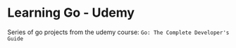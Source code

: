 # Learning Go - Udemy

Series of go projects from the udemy course: 
`Go: The Complete Developer's Guide`
